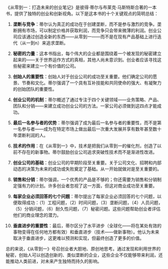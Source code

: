 《从零到一：打造未来的创业笔记》是彼得·蒂尔与布莱克·马斯特斯合著的一本书，提供了独特的创业和创新视角。以下是这本书的十个关键观点的简明总结：

1. **垄断与竞争**：蒂尔认为真正的成功在于创建垄断，而不是参与激烈的竞争。垄断拥有市场，可以制定价格并获取利润，而竞争只会带来微薄的利润。创业公司应该通过创造全新的东西——从零到一——而不是在现有产品基础上进行迭代（从一到n）来追求垄断。

2. **秘密的力量**：这本书指出，每个伟大的企业都是围绕着一个被发现的秘密建立起来的——关于世界运作方式的真相，其他人尚未意识到。创业者应该寻找这些秘密来建立一个有价值的公司。

3. **创始人的重要性**：创始人对于创业公司的成功至关重要。他们确定公司的愿景、节奏和文化。蒂尔强调了一个具有互补技能和共同使命的强大、有凝聚力的创始团队的重要性。

4. **创业公司的机制**：蒂尔概述了通过专注于四个关键领域——业务策略、产品、团队和分销——来建立成功创业公司的方法。一家公司必须做到这四点才能成功。

5. **最后一名参与者的优势**：蒂尔强调了成为最后一名参与者的重要性，而不是第一名参与者——成为在特定市场上做出最后一次重大发展并享有数年甚至数十年垄断利润的人。

6. **技术的作用**：在《从零到一》中，技术是把我们从零到一的催化剂，创造了以前不存在的新事物。蒂尔鼓励创业公司追求突破性技术而不是渐进性改进。

7. **创业公司的基础**：创业公司的早期阶段至关重要。关于公司文化、招聘和内部动态的决策为未来的成功或失败奠定了基础。从一开始就做对是至关重要的。

8. **销售和分销**：蒂尔强调，一个优秀的产品是不够的；你还需要为销售和分销制定强有力的计划。许多创业者忽视了这一方面，但这对商业成功至关重要。

9. **每家企业必须回答的七个问题**：蒂尔提出了每家企业必须回答的七个问题，以便取得成功：（1）工程问题，（2）时间问题，（3）垄断问题，（4）人员问题，（5）分销问题，（6）耐久性问题，（7）秘密问题。这些问题帮助创业者评估他们的商业理念的潜力。

10. **垂直进步的重要性**：最后，蒂尔区分了水平进步（全球化——将在某处有效的事物变得在任何地方都有效）和垂直进步（技术——做新事物）。他认为未来取决于垂直进步，这更难以预测和实现，但最终创造了更多的价值。

总的来说，《从零到一》号召创业者大胆地、原创地思考。通过发现和利用世界的秘密，创始人可以创造创新的、类似垄断的企业，这些企业不仅能够带来利润，还能推动人类前进，对未来产生独特而持久的影响。
